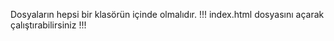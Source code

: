 Dosyaların hepsi bir klasörün içinde olmalıdır. 
!!! index.html dosyasını açarak çalıştırabilirsiniz !!!
